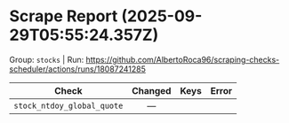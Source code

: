 # Scrape Report (2025-09-29T05:55:24.357Z)

Group: `stocks`  |  Run: https://github.com/AlbertoRoca96/scraping-checks-scheduler/actions/runs/18087241285

| Check | Changed | Keys | Error |
|---|:---:|:--|:--|
| `stock_ntdoy_global_quote` | — |  |  |
